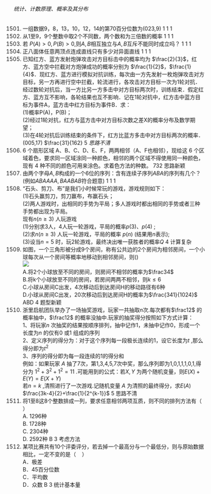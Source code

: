###### 统计、计数原理、概率及其分布
1501. 一组数据9，8，13，10，12，14的第70百分位数为(023,9)	1	1	1
1502. 从1至9，9个整数中取2个不同数，两个数和为三倍数的概率	1	1	1
1503. 若 $P(A) > 0,P(B) > 0,$则$A,B$相互独立与$A,B$互斥不能同时成立吗？	1	1	1
1504. 正八面体任意两顶点连成直线只有多少对异面直线	1	1	1
1505. 已知红方、蓝方发射炮弹攻击对方目标击中的概率均为 $\frac{2}{3}$，红方、蓝方空中拦截对方炮弹成功的概率分别为 $\frac{1}{2}$，$\frac{1}{4}$．现红方、蓝方进行模拟对抗训练，每次由一方先发射一枚炮弹攻击对方目标，另一方再进行空中拦截，轮流进行，各攻击对方目标一次为1轮对抗．经过数轮对抗后，当一方比另一方多击中对方目标两次时，训练结束．假定红方、蓝方互不影响，各轮结果也互不影响．记在1轮对抗中，红方击中蓝方目标为事件A，蓝方击中红方目标为事件B．求： <br> (1)概率P(A)，P(B)； <br> (2)经过1轮对抗，红方与蓝方击中对方目标次数之差X的概率分布及数学期望； <br> (3)在4轮对抗后训练结束的条件下，红方比蓝方多击中对方目标两次的概率．(005,17)	$\frac{31}{162} 5 $思路不清$
1506. 6 个扇形区域 A、B、C、D、E、F，两两相邻（A、F也相邻），现给这 6 个区域着色，要求同一区域涂同一种颜色，相邻的两个区域不得使用同一种颜色，现有 4 种不同的颜色可用来涂色。求着色方法的种数。	732	思路新颖
1507. 由两个字母$A,B$构成的一个6位的序列：含有连续子序列$ABA$的序列有几个？ (例如$ABAAAA,BAABAB$符合题意)	1	1	1
1508. “石头、剪刀、布”是我们小时候常玩的游戏，游戏规则如下：<br>(1)石头赢剪刀，剪刀赢布，布赢石头；<br>(2)两人游戏时，出相同的手势为平局；多人游戏时都出相同的手势或者三种手势都出现为平局。<br>现有$n(n\geq3)$ 人玩游戏<br>(1)分别求3人，4人玩一轮游戏，平局的概率$p(3)$、$p(4)$ ;<br>(2)求$n(n\geq3)$ 人玩一轮游戏，平局的概率 $p(n)$ (结果用$n$表示);<br>(3)设当$n=5$ 时，玩2轮游戏，最终决出唯一获胜者的概率$Q$		4	计算复杂
1509. 如图，一个三角形被分成9个房间，称有公共边的2个房间为相邻房间，一个小球每次从一个房间等概率地移动到相邻房间，则()<br> <img src="f5GQlRKodYUcnAfvgppRSGW2pK9B8rutr" > <br>A.将2个小球放至不同的房间，则房间不相邻的概率为$\frac34$<br>B.将k个小球放至不同的房间，若房间两两不相邻，则$k\leqslant6$<br>C.小球从房间C出发，4次移动后到达房间H的移动路径有6种<br>D.小球从房间C出发，20次移动后到达房间H的概率为$\frac{341}{1024}$	ABD	4	题型新颖
1510. 浙里启航团队举办了一场抽奖游戏，玩家一共抽取$n$次.每次都有$\frac12$ 的概率抽中，$\frac12$ 的概率没抽中.玩家的抽奖得分按照如下方式计算：<br> 1、将玩家$n$ 次抽奖的结果按顺序排列，抽中记作1，未抽中记作0，形成一个长度为$n$ 的仅有0 或1 组成的序列<br> 2、定义序列的得分为：对于这个序列每一段极长连续的1，设它长度为$t$ ,那么得分即为$t^{2}$ <br> 3、序列的得分即为每一段连续的1的得分和 <br> 例如：如果玩家 $A$ 抽了7次，第1,3,4,5,7次中奖，那么序列即为1,0,1,1,1,0,1,得分为 $1^2+3^2+1^2=11$ .可能用到的公式：若$X,Y$ 为两个随机变量，则$E(X)+E(Y)=E(X+Y)$ <br> 若$n=k$ ,清照进行了一次游戏.记随机变量 $A$ 为清照的最终得分，求$E(A)$	$\frac{3k-4}{2}+\frac{1}{2^{k-1}}$	5	思路不清
1511. 将1至8这8个整数排成一列，要求任意相邻两项互质，则不同的排列方法有（ ） <br> A. 1296种 <br> B. 1728种 <br> C. 2304种 <br> D. 2592种	B	3	考虑方法
1512. 某项比赛共有10个评委评分，若去掉一个最高分与一个最低分，则与原始数据相比，一定不变的是（&nbsp;&nbsp;&nbsp;&nbsp;） <br> A．极差 <br> B．45百分位数 <br> C．平均数 <br> D．众数	B	3	统计基本量